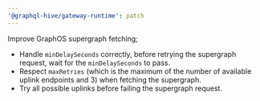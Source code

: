 ```yaml
---
'@graphql-hive/gateway-runtime': patch
---
```


Improve GraphOS supergraph fetching;

- Handle `minDelaySeconds` correctly, before retrying the supergraph request, wait for the `minDelaySeconds` to pass.
- Respect `maxRetries` (which is the maximum of the number of available uplink endpoints and 3) when fetching the supergraph.
- Try all possible uplinks before failing the supergraph request.
